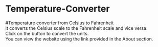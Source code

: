 # Temperature-Converter
#Temperature converter from Celsius to Fahrenheit                                       
It converts the Celsius scale to the Fahrenheit scale and vice versa.  
Click on the button to convert the units.   
You can view the website using the link provided in the About section.
